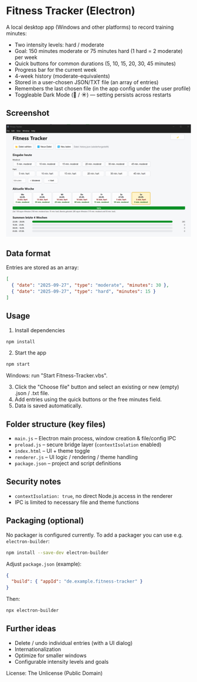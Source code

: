# Fitness Tracker (Electron)

A local desktop app (Windows and other platforms) to record training minutes:
- Two intensity levels: hard / moderate
- Goal: 150 minutes moderate or 75 minutes hard (1 hard = 2 moderate) per week
- Quick buttons for common durations (5, 10, 15, 20, 30, 45 minutes)
- Progress bar for the current week
- 4-week history (moderate-equivalents)
- Stored in a user-chosen JSON/TXT file (an array of entries)
- Remembers the last chosen file (in the app config under the user profile)
- Toggleable Dark Mode (🌙 / ☀️) — setting persists across restarts

## Screenshot
![Screenshot](screenshot.png)


## Data format
Entries are stored as an array:
```json
[
  { "date": "2025-09-27", "type": "moderate", "minutes": 30 },
  { "date": "2025-09-27", "type": "hard", "minutes": 15 }
]
```

## Usage
1. Install dependencies
```bash
npm install
```
2. Start the app
```bash
npm start
```
Windows: run "Start Fitness-Tracker.vbs".

3. Click the "Choose file" button and select an existing or new (empty) .json / .txt file.
4. Add entries using the quick buttons or the free minutes field.
5. Data is saved automatically.

## Folder structure (key files)
- `main.js` – Electron main process, window creation & file/config IPC
- `preload.js` – secure bridge layer (`contextIsolation` enabled)
- `index.html` – UI + theme toggle
- `renderer.js` – UI logic / rendering / theme handling
- `package.json` – project and script definitions

## Security notes
- `contextIsolation: true`, no direct Node.js access in the renderer
- IPC is limited to necessary file and theme functions

## Packaging (optional)
No packager is configured currently. To add a packager you can use e.g. `electron-builder`:
```bash
npm install --save-dev electron-builder
```
Adjust `package.json` (example):
```json
{
  "build": { "appId": "de.example.fitness-tracker" }
}
```
Then:
```bash
npx electron-builder
```

## Further ideas
- Delete / undo individual entries (with a UI dialog)
- Internationalization
- Optimize for smaller windows
- Configurable intensity levels and goals

License: The Unlicense (Public Domain)
